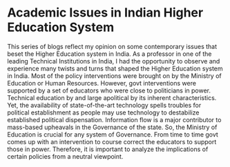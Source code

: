 # Academic Issues in Indian Higher Education System

This series of blogs reflect my opinion on some contemporary issues that beset the Higher Education system in India. As a professor in one of the leading 
Technical Institutions in India, I had the opportunity to observe and experience many twists and turns that shaped the Higher Education system in India. Most of 
the policy interventions were brought on by the Ministry of Education or Human Resources. However, govt interventions were supported by a set of educators who 
were close to politicians in power. Technical education by and large apolitical by its inherent characteristics. Yet, the availability of state-of-the-art 
technology spells troubles for political establishment as people may use technology to destabilize established political dispensation. Information flow is a major 
contributor to mass-based upheavals in the Governance of the state. So, the Ministry of Education is crucial for any system of Governance. From time to time govt 
comes up with an intervention to course correct the educators to support those in power. Therefore, it is important to analyze the implications of certain 
policies from a neutral viewpoint.
